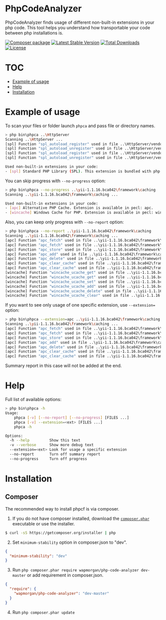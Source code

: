 # PhpCodeAnalyzer
PhpCodeAnalyzer finds usage of different non-built-in extensions in your php code.
This tool helps you understand how transportable your code between php installations is.

[![Composer package](http://xn--e1adiijbgl.xn--p1acf/badge/wapmorgan/php-code-analyzer)](https://packagist.org/packages/wapmorgan/php-code-analyzer)
[![Latest Stable Version](https://poser.pugx.org/wapmorgan/php-code-analyzer/v/stable)](https://packagist.org/packages/wapmorgan/php-code-analyzer)
[![Total Downloads](https://poser.pugx.org/wapmorgan/php-code-analyzer/downloads)](https://packagist.org/packages/wapmorgan/php-code-analyzer)
[![License](https://poser.pugx.org/wapmorgan/php-code-analyzer/license)](https://packagist.org/packages/wapmorgan/php-code-analyzer)

# TOC
- [Example of usage](#example-of-usage)
- [Help](#help)
- [Installation](#installation)

# Example of usage
To scan your files or folder launch `phpca` and pass file or directory names.
``` sh
> php bin\phpca ..\HttpServer
Scanning ..\HttpServer ...
[spl] Function "spl_autoload_register" used in file ..\HttpServer/vendor/composer/ClassLoader.php[258]
[spl] Function "spl_autoload_unregister" used in file ..\HttpServer/vendor/composer/ClassLoader.php[266]
[spl] Function "spl_autoload_register" used in file ..\HttpServer/vendor/composer/autoload_real.php[22]
[spl] Function "spl_autoload_unregister" used in file ..\HttpServer/vendor/composer/autoload_real.php[24]

Used non-built-in extensions in your code:
- [spl] Standard PHP Library (SPL). This extension is bundled with php since PHP 5.0.0. Extension is available in pecl: spl.
```

You can skip progress with `--no-progress` option:
``` sh
> php bin\phpca --no-progress ..\yii-1.1.16.bca042\framework\caching
Scanning ..\yii-1.1.16.bca042\framework\caching ...

Used non-built-in extensions in your code:
- [apc] Alternative PHP Cache. Extension is available in pecl: apc.
- [wincache] Windows Cache for PHP. Extension is available in pecl: wincache.

```

Also, you can keep only progress with `--no-report` option:
``` sh
> php bin\phpca --no-report ..\yii-1.1.16.bca042\framework\caching
Scanning ..\yii-1.1.16.bca042\framework\caching ...
[apc] Function "apc_fetch" used in file ..\yii-1.1.16.bca042\framework\caching/CApcCache.php[46]
[apc] Function "apc_fetch" used in file ..\yii-1.1.16.bca042\framework\caching/CApcCache.php[56]
[apc] Function "apc_store" used in file ..\yii-1.1.16.bca042\framework\caching/CApcCache.php[70]
[apc] Function "apc_add" used in file ..\yii-1.1.16.bca042\framework\caching/CApcCache.php[84]
[apc] Function "apc_delete" used in file ..\yii-1.1.16.bca042\framework\caching/CApcCache.php[95]
[apc] Function "apc_clear_cache" used in file ..\yii-1.1.16.bca042\framework\caching/CApcCache.php[107]
[apc] Function "apc_clear_cache" used in file ..\yii-1.1.16.bca042\framework\caching/CApcCache.php[109]
[wincache] Function "wincache_ucache_get" used in file ..\yii-1.1.16.bca042\framework\caching/CWinCache.php[46]
[wincache] Function "wincache_ucache_get" used in file ..\yii-1.1.16.bca042\framework\caching/CWinCache.php[56]
[wincache] Function "wincache_ucache_set" used in file ..\yii-1.1.16.bca042\framework\caching/CWinCache.php[70]
[wincache] Function "wincache_ucache_add" used in file ..\yii-1.1.16.bca042\framework\caching/CWinCache.php[84]
[wincache] Function "wincache_ucache_delete" used in file ..\yii-1.1.16.bca042\framework\caching/CWinCache.php[95]
[wincache] Function "wincache_ucache_clear" used in file ..\yii-1.1.16.bca042\framework\caching/CWinCache.php[106]
```

If you want to see only usage of one specific extension, use `--extension=` option:
``` sh
> php bin\phpca --extension=apc ..\yii-1.1.16.bca042\framework\caching
Scanning ..\yii-1.1.16.bca042\framework\caching ...
[apc] Function "apc_fetch" used in file ..\yii-1.1.16.bca042\framework\caching/CApcCache.php[46]
[apc] Function "apc_fetch" used in file ..\yii-1.1.16.bca042\framework\caching/CApcCache.php[56]
[apc] Function "apc_store" used in file ..\yii-1.1.16.bca042\framework\caching/CApcCache.php[70]
[apc] Function "apc_add" used in file ..\yii-1.1.16.bca042\framework\caching/CApcCache.php[84]
[apc] Function "apc_delete" used in file ..\yii-1.1.16.bca042\framework\caching/CApcCache.php[95]
[apc] Function "apc_clear_cache" used in file ..\yii-1.1.16.bca042\framework\caching/CApcCache.php[107]
[apc] Function "apc_clear_cache" used in file ..\yii-1.1.16.bca042\framework\caching/CApcCache.php[109]
```
Summary report in this case will not be added at the end.

# Help
Full list of available options:
``` sh
> php bin\phpca -h
Usage:
    phpca [-v] [--no-report] [--no-progress] [FILES ...]
    phpca [-v] --extension=<ext> [FILES ...]
    phpca -h

Options:
  -h --help         Show this text
  -v --verbose      Show more debug text
  --extension=<ext> Look for usage a specific extension
  --no-report       Turn off summary report
  --no-progress     Turn off progress
```

# Installation
## Composer
The recommended way to install phpcf is via composer.

1. If you do not have composer installed, download the [`composer.phar`](https://getcomposer.org/composer.phar) executable or use the installer.
  ``` sh
  $ curl -sS https://getcomposer.org/installer | php
  ```

2. Set `minimum-stability` option in composer.json to "dev".
  ``` json
  {
    "minimum-stability": "dev"
  }
  ```

3. Run `php composer.phar require wapmorgan/php-code-analyzer dev-master` or add requirement in composer.json.
  ``` json
  {
    "require": {
      "wapmorgan/php-code-analyzer": "dev-master"
    }
  }
  ```

4. Run `php composer.phar update`
